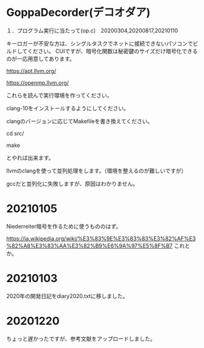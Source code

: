 # GoppaDecorder(デコオダア)

１．プログラム実行に当たって(op.c)　20200304,20200817,20210110

キーロガーが不安な方は、シングルタスクでネットに接続できないパソコンでビルドしてください。
CUIですが、暗号化関数は秘密鍵のサイズだけ暗号化できるのが一応用意してあります。

https://apt.llvm.org/

https://openmp.llvm.org/

これらを読んで実行環境を作ってください。

clang-10をインストールするようにしてください。

clangのバージョンに応じてMakefileを書き換えてください。

cd src/

make

とやれば出来ます。

llvmのclangを使って並列処理をします。（環境を整えるのが難しいですが）

gccだと並列化に失敗しますが、原因はわかりません。

# 20210105

Niederreiter暗号を作るために使うもののはず。

https://ja.wikipedia.org/wiki/%E3%83%9E%E3%83%83%E3%82%AF%E3%82%A8%E3%83%AA%E3%82%B9%E6%9A%97%E5%8F%B7
これとか。

# 20210103

2020年の開発日記をdiary2020.txtに移しました。

# 20201220

ちょっと遅かったですが、参考文献をアップロードしました。


